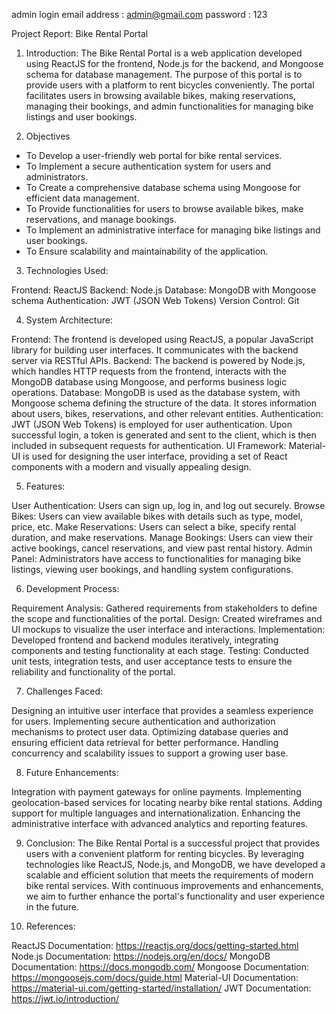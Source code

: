 admin login
    email address : admin@gmail.com
    password : 123 

Project Report: Bike Rental Portal

1. Introduction:
The Bike Rental Portal is a web application developed using ReactJS for the frontend, Node.js for the backend, and Mongoose schema for database management. The purpose of this portal is to provide users with a platform to rent bicycles conveniently. The portal facilitates users in browsing available bikes, making reservations, managing their bookings, and admin functionalities for managing bike listings and user bookings.

2. Objectives

- To Develop a user-friendly web portal for bike rental services.
- To Implement a secure authentication system for users and administrators.
- To Create a comprehensive database schema using Mongoose for efficient data management.
- To Provide functionalities for users to browse available bikes, make reservations, and manage bookings.
- To Implement an administrative interface for managing bike listings and user bookings.
- To Ensure scalability and maintainability of the application.

3. Technologies Used:

Frontend: ReactJS
Backend: Node.js
Database: MongoDB with Mongoose schema
Authentication: JWT (JSON Web Tokens)
Version Control: Git

4. System Architecture:

Frontend: The frontend is developed using ReactJS, a popular JavaScript library for building user interfaces. It communicates with the backend server via RESTful APIs.
Backend: The backend is powered by Node.js, which handles HTTP requests from the frontend, interacts with the MongoDB database using Mongoose, and performs business logic operations.
Database: MongoDB is used as the database system, with Mongoose schema defining the structure of the data. It stores information about users, bikes, reservations, and other relevant entities.
Authentication: JWT (JSON Web Tokens) is employed for user authentication. Upon successful login, a token is generated and sent to the client, which is then included in subsequent requests for authentication.
UI Framework: Material-UI is used for designing the user interface, providing a set of React components with a modern and visually appealing design.

5. Features:

User Authentication: Users can sign up, log in, and log out securely.
Browse Bikes: Users can view available bikes with details such as type, model, price, etc.
Make Reservations: Users can select a bike, specify rental duration, and make reservations.
Manage Bookings: Users can view their active bookings, cancel reservations, and view past rental history.
Admin Panel: Administrators have access to functionalities for managing bike listings, viewing user bookings, and handling system configurations.

6. Development Process:

Requirement Analysis: Gathered requirements from stakeholders to define the scope and functionalities of the portal.
Design: Created wireframes and UI mockups to visualize the user interface and interactions.
Implementation: Developed frontend and backend modules iteratively, integrating components and testing functionality at each stage.
Testing: Conducted unit tests, integration tests, and user acceptance tests to ensure the reliability and functionality of the portal.

7. Challenges Faced:

Designing an intuitive user interface that provides a seamless experience for users.
Implementing secure authentication and authorization mechanisms to protect user data.
Optimizing database queries and ensuring efficient data retrieval for better performance.
Handling concurrency and scalability issues to support a growing user base.

8. Future Enhancements:

Integration with payment gateways for online payments.
Implementing geolocation-based services for locating nearby bike rental stations.
Adding support for multiple languages and internationalization.
Enhancing the administrative interface with advanced analytics and reporting features.

9. Conclusion:
The Bike Rental Portal is a successful project that provides users with a convenient platform for renting bicycles. By leveraging technologies like ReactJS, Node.js, and MongoDB, we have developed a scalable and efficient solution that meets the requirements of modern bike rental services. With continuous improvements and enhancements, we aim to further enhance the portal's functionality and user experience in the future.

10. References:

ReactJS Documentation: https://reactjs.org/docs/getting-started.html
Node.js Documentation: https://nodejs.org/en/docs/
MongoDB Documentation: https://docs.mongodb.com/
Mongoose Documentation: https://mongoosejs.com/docs/guide.html
Material-UI Documentation: https://material-ui.com/getting-started/installation/
JWT Documentation: https://jwt.io/introduction/




